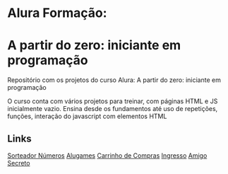 # Alura Formação:
# A partir do zero: iniciante em programação
Repositório com os projetos do curso Alura: A partir do zero: iniciante em programação

O curso conta com vários projetos para treinar, com páginas HTML e JS inicialmente vazio.
Ensina desde os fundamentos até uso de repetições, funções, interação do javascript com elementos HTML

## Links

[Sorteador Números](./1-sorteador-numeros/)
[Alugames](./2-alugames/)
[Carrinho de Compras](./3-carrinho-compras/)
[Ingresso](./4-ingresso/)
[Amigo Secreto](./5-amigo-secreto/)